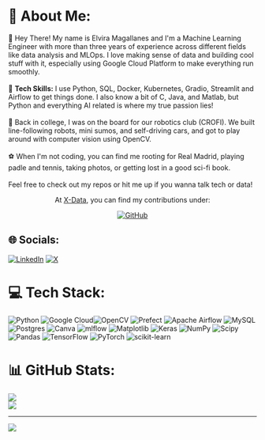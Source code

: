 # 💫 About Me:
👋 Hey There! My name is Elvira Magallanes and I'm a Machine Learning Engineer with more than three years of experience across different fields like data analysis and MLOps. I love making sense of data and building cool stuff with it, especially using Google Cloud Platform to make everything run smoothly.
<br><br>🔧 **Tech Skills:** I use Python, SQL, Docker, Kubernetes, Gradio, Streamlit and Airflow to get things done. I also know a bit of C, Java, and Matlab, but Python and everything AI related is where my true passion lies!
<br><br>🤖 Back in college, I was on the board for our robotics club (CROFI). We built line-following robots, mini sumos, and self-driving cars, and got to play around with computer vision using OpenCV.
<br><br>⚽️ When I'm not coding, you can find me rooting for Real Madrid, playing padle and tennis, taking photos, or getting lost in a good sci-fi book.<br><br>Feel free to check out my repos or hit me up if you wanna talk tech or data!

<div align="center">

At [X-Data](https://x-data.mx/), you can find my contributions under:

[![GitHub](https://img.shields.io/badge/GitHub-100000?style=for-the-badge&logo=github&logoColor=white)](https://github.com/elvira-xdev)

</div>

## 🌐 Socials:
[![LinkedIn](https://img.shields.io/badge/LinkedIn-%230077B5.svg?logo=linkedin&logoColor=white)](https://linkedin.com/in/https://www.linkedin.com/in/elviramagallanes/) [![X](https://img.shields.io/badge/X-black.svg?logo=X&logoColor=white)](https://x.com/https://x.com/ElviraMagallans) 

# 💻 Tech Stack:
![Python](https://img.shields.io/badge/python-3670A0?style=for-the-badge&logo=python&logoColor=ffdd54) ![Google Cloud](https://img.shields.io/badge/GoogleCloud-%234285F4.svg?style=for-the-badge&logo=google-cloud&logoColor=white)![OpenCV](https://img.shields.io/badge/opencv-%23white.svg?style=for-the-badge&logo=opencv&logoColor=white) ![Prefect](https://img.shields.io/badge/Prefect-%23ffffff.svg?style=for-the-badge&logo=prefect&logoColor=white) ![Apache Airflow](https://img.shields.io/badge/Apache%20Airflow-017CEE?style=for-the-badge&logo=Apache%20Airflow&logoColor=white) ![MySQL](https://img.shields.io/badge/mysql-4479A1.svg?style=for-the-badge&logo=mysql&logoColor=white) ![Postgres](https://img.shields.io/badge/postgres-%23316192.svg?style=for-the-badge&logo=postgresql&logoColor=white) ![Canva](https://img.shields.io/badge/Canva-%2300C4CC.svg?style=for-the-badge&logo=Canva&logoColor=white) ![mlflow](https://img.shields.io/badge/mlflow-%23d9ead3.svg?style=for-the-badge&logo=numpy&logoColor=blue) ![Matplotlib](https://img.shields.io/badge/Matplotlib-%23ffffff.svg?style=for-the-badge&logo=Matplotlib&logoColor=black) ![Keras](https://img.shields.io/badge/Keras-%23D00000.svg?style=for-the-badge&logo=Keras&logoColor=white) ![NumPy](https://img.shields.io/badge/numpy-%23013243.svg?style=for-the-badge&logo=numpy&logoColor=white) ![Scipy](https://img.shields.io/badge/SciPy-%230C55A5.svg?style=for-the-badge&logo=scipy&logoColor=%white) ![Pandas](https://img.shields.io/badge/pandas-%23150458.svg?style=for-the-badge&logo=pandas&logoColor=white) ![TensorFlow](https://img.shields.io/badge/TensorFlow-%23FF6F00.svg?style=for-the-badge&logo=TensorFlow&logoColor=white)  ![PyTorch](https://img.shields.io/badge/PyTorch-%23EE4C2C.svg?style=for-the-badge&logo=PyTorch&logoColor=white) ![scikit-learn](https://img.shields.io/badge/scikit--learn-%23F7931E.svg?style=for-the-badge&logo=scikit-learn&logoColor=white) 
# 📊 GitHub Stats:

![](https://github-readme-streak-stats.herokuapp.com/?user=elviramg&theme=default&hide_border=false)<br/>
![](https://github-readme-stats.vercel.app/api/top-langs/?username=elviramg&theme=default&hide_border=false&include_all_commits=true&count_private=true&layout=compact)

---
[![](https://visitcount.itsvg.in/api?id=elviramg&icon=0&color=0)](https://visitcount.itsvg.in)

<!-- Proudly created with GPRM ( https://gprm.itsvg.in ) -->
